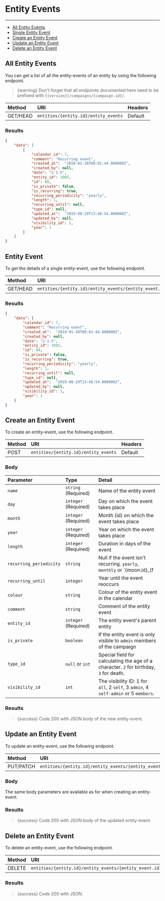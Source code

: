# Entity Events

---

- [All Entity Events](#all-entity-events)
- [Single Entity Event](#entity-event)
- [Create an Entity Event](#create-entity-event)
- [Update an Entity Event](#update-entity-event)
- [Delete an Entity Event](#delete-entity-event)

<a name="all-entity-events"></a>
## All Entity Events

You can get a list of all the entity-events of an entity by using the following endpoint.

> {warning} Don't forget that all endpoints documented here need to be prefixed with `{{version}}/campaigns/{campaign.id}/`.


| Method | URI | Headers |
| :- |   :-   |  :-  |
| GET/HEAD | `entities/{entity.id}/entity_events` | Default |

### Results
```json
{
    "data": [
        {
            "calendar_id": 7,
            "comment": "Recurring event",
            "created_at":  "2019-01-30T00:01:44.000000Z",
            "created_by": null,
            "date": "2-1-5",
            "entity_id": 1085,
            "id": 60,
            "is_private": false,
            "is_recurring": true,
            "recurring_periodicity": "yearly",
            "length": 1,
            "recurring_until": null,
            "type_id": null,
            "updated_at":  "2019-08-29T13:48:54.000000Z",
            "updated_by": null,
            "visibility_id": 1,
            "year": 1
        }
    ]
}
```


<a name="entity-event"></a>
## Entity Event

To get the details of a single entity-event, use the following endpoint.

| Method | URI | Headers |
| :- |   :-   |  :-  |
| GET/HEAD | `entities/{entity.id}/entity_events/{entity_event.id}` | Default |

### Results
```json
{
    "data": {
        "calendar_id": 7,
        "comment": "Recurring event",
        "created_at":  "2019-01-30T00:01:44.000000Z",
        "created_by": null,
        "date": "2-1-5",
        "entity_id": 1085,
        "id": 60,
        "is_private": false,
        "is_recurring": true,
        "recurring_periodicity": "yearly",
        "length": 1,
        "recurring_until": null,
        "type_id": null,
        "updated_at":  "2019-08-29T13:48:54.000000Z",
        "updated_by": null,
        "visibility_id": 1,
        "year": 1
    }
}
```


<a name="create-entity-event"></a>
## Create an Entity Event

To create an entity-event, use the following endpoint.

| Method | URI | Headers |
| :- |   :-   |  :-  |
| POST | `entities/{entity.id}/entity_events` | Default |

### Body

| Parameter | Type | Detail |
| :- |   :-   |  :-  |
| `name` | `string` (Required) | Name of the entity event |
| `day` | `integer` (Required) | Day on which the event takes place |
| `month` | `integer` (Required) | Month (id) on which the event takes place |
| `year` | `integer` (Required) | Year on which the event takes place |
| `length` | `integer` (Required) | Duration in days of the event |
| `recurring_periodicity` | `string` | Null if the event isn't recurring. `yearly`, `monthly` or `{moon.id}_(f|n)` where `f` is full moon and `n` is new moon |
| `recurring_until` | `integer` | Year until the event reoccurs |
| `colour` | `string` | Colour of the entity event in the calendar |
| `comment` | `string` | Comment of the entity event |
| `entity_id` | `integer` (Required) | The entity event's parent entity |
| `is_private` | `boolean` | If the entity event is only visible to `admin` members of the campaign |
| `type_id` | `null` or `int` | Special field for calculating the age of a character. `2` for birthday, `3` for death. |
| `visibility_id` | `int` | The visibility ID: 1 for `all`, 2 `self`, 3 `admin`, 4 `self-admin` or 5 `members`. |

### Results

> {success} Code 200 with JSON body of the new entity-event.


<a name="update-entity-event"></a>
## Update an Entity Event

To update an entity-event, use the following endpoint.

| Method | URI | Headers |
| :- |   :-   |  :-  |
| PUT/PATCH | `entities/{entity.id}/entity_events/{entity_event.id}` | Default |

### Body

The same body parameters are available as for when creating an entity-event.

### Results

> {success} Code 200 with JSON body of the updated entity-event.


<a name="delete-entity-event"></a>
## Delete an Entity Event

To delete an entity-event, use the following endpoint.

| Method | URI | Headers |
| :- |   :-   |  :-  |
| DELETE | `entities/{entity.id}/entity_events/{entity_event.id}` | Default |

### Results

> {success} Code 200 with JSON.
